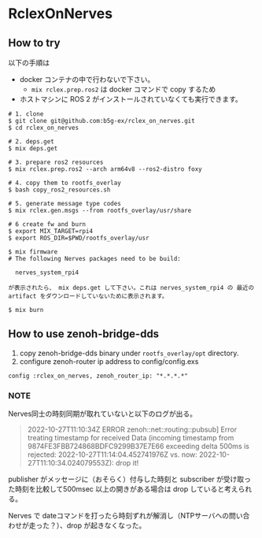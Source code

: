 # RclexOnNerves

## How to try

以下の手順は

* docker コンテナの中で行わないで下さい。
  * `mix rclex.prep.ros2` は docker コマンドで copy するため
* ホストマシンに ROS 2 がインストールされていなくても実行できます。

```
# 1. clone
$ git clone git@github.com:b5g-ex/rclex_on_nerves.git
$ cd rclex_on_nerves

# 2. deps.get
$ mix deps.get

# 3. prepare ros2 resources
$ mix rclex.prep.ros2 --arch arm64v8 --ros2-distro foxy

# 4. copy them to rootfs_overlay
$ bash copy_ros2_resources.sh

# 5. generate message type codes
$ mix rclex.gen.msgs --from rootfs_overlay/usr/share

# 6 create fw and burn
$ export MIX_TARGET=rpi4
$ export ROS_DIR=$PWD/rootfs_overlay/usr

$ mix firmware
# The following Nerves packages need to be build:

  nerves_system_rpi4

が表示されたら、 mix deps.get して下さい。これは nerves_system_rpi4 の 最近の artifact をダウンロードしていないために表示されます。

$ mix burn
```

## How to use zenoh-bridge-dds

1. copy zenoh-bridge-dds binary under `rootfs_overlay/opt` directory.
2. configure zenoh-router ip address to config/config.exs

```
config :rclex_on_nerves, zenoh_router_ip: "*.*.*.*"
```

### NOTE

Nerves同士の時刻同期が取れていないと以下のログが出る。

> 2022-10-27T11:10:34Z ERROR zenoh::net::routing::pubsub] Error treating timestamp for received Data (incoming timestamp from 9874FE3FBB724868BDFC9299B37E7E66 exceeding delta 500ms is rejected: 2022-10-27T11:14:04.452741976Z vs. now: 2022-10-27T11:10:34.024079553Z): drop it!

publisher がメッセージに（おそらく）付与した時刻と subscriber が受け取った時刻を比較して500msec 以上の開きがある場合は drop していると考えられる。

Nerves で dateコマンドを打ったら時刻ずれが解消し（NTPサーバへの問い合わせが走った？）、drop が起きなくなった。
